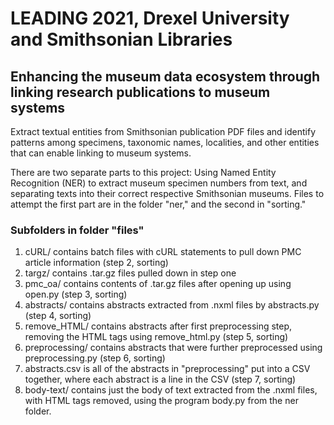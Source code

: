 # LEADING 2021, Drexel University and Smithsonian Libraries  

## Enhancing the museum data ecosystem through linking research publications to museum systems  

Extract textual entities from Smithsonian publication PDF files and identify patterns among specimens, taxonomic names, localities, and other entities that can enable linking to museum systems.  

There are two separate parts to this project: Using Named Entity Recognition (NER) to extract museum specimen numbers from text, and separating texts into their correct respective Smithsonian museums. Files to attempt the first part are in the folder "ner," and the second in "sorting."

### Subfolders in folder "files"

1. cURL/ contains batch files with cURL statements to pull down PMC article information (step 2, sorting)
2. targz/ contains .tar.gz files pulled down in step one
3. pmc_oa/ contains contents of .tar.gz files after opening up using open.py (step 3, sorting)
4. abstracts/ contains abstracts extracted from .nxml files by abstracts.py (step 4, sorting)
5. remove_HTML/ contains abstracts after first preprocessing step, removing the HTML tags using remove_html.py (step 5, sorting)
6. preprocessing/ contains abstracts that were further preprocessed using preprocessing.py (step 6, sorting)
7. abstracts.csv is all of the abstracts in "preprocessing" put into a CSV together, where each abstract is a line in the CSV (step 7, sorting)
8. body-text/ contains just the body of text extracted from the .nxml files, with HTML tags removed, using the program body.py from the ner folder.
